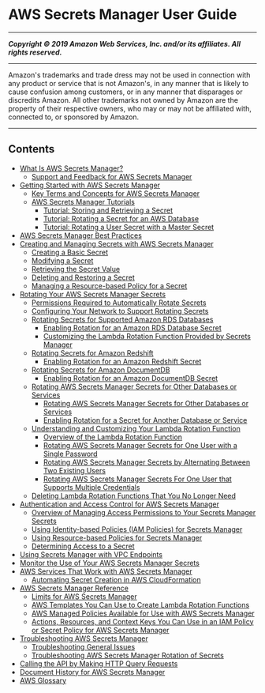 # AWS Secrets Manager User Guide

-----
*****Copyright &copy; 2019 Amazon Web Services, Inc. and/or its affiliates. All rights reserved.*****

-----
Amazon's trademarks and trade dress may not be used in 
     connection with any product or service that is not Amazon's, 
     in any manner that is likely to cause confusion among customers, 
     or in any manner that disparages or discredits Amazon. All other 
     trademarks not owned by Amazon are the property of their respective
     owners, who may or may not be affiliated with, connected to, or 
     sponsored by Amazon.

-----
## Contents
+ [What Is AWS Secrets Manager?](intro.md)
   + [Support and Feedback for AWS Secrets Manager](support-and-feedback.md)
+ [Getting Started with AWS Secrets Manager](getting-started.md)
   + [Key Terms and Concepts for AWS Secrets Manager](terms-concepts.md)
   + [AWS Secrets Manager Tutorials](tutorials.md)
      + [Tutorial: Storing and Retrieving a Secret](tutorials_basic.md)
      + [Tutorial: Rotating a Secret for an AWS Database](tutorials_db-rotate.md)
      + [Tutorial: Rotating a User Secret with a Master Secret](tutorials_db-rotate-master.md)
+ [AWS Secrets Manager Best Practices](best-practices.md)
+ [Creating and Managing Secrets with AWS Secrets Manager](managing-secrets.md)
   + [Creating a Basic Secret](manage_create-basic-secret.md)
   + [Modifying a Secret](manage_update-secret.md)
   + [Retrieving the Secret Value](manage_retrieve-secret.md)
   + [Deleting and Restoring a Secret](manage_delete-restore-secret.md)
   + [Managing a Resource-based Policy for a Secret](manage_secret-policy.md)
+ [Rotating Your AWS Secrets Manager Secrets](rotating-secrets.md)
   + [Permissions Required to Automatically Rotate Secrets](rotating-secrets-required-permissions.md)
   + [Configuring Your Network to Support Rotating Secrets](rotation-network-rqmts.md)
   + [Rotating Secrets for Supported Amazon RDS Databases](rotating-secrets-rds.md)
      + [Enabling Rotation for an Amazon RDS Database Secret](enable-rotation-rds.md)
      + [Customizing the Lambda Rotation Function Provided by Secrets Manager](rotating-secrets-customize-rds-lambda.md)
   + [Rotating Secrets for Amazon Redshift](rotating-secrets-redshift.md)
      + [Enabling Rotation for an Amazon Redshift Secret](enable-rotation-redshift.md)
   + [Rotating Secrets for Amazon DocumentDB](rotating-secrets-documentdb.md)
      + [Enabling Rotation for an Amazon DocumentDB Secret](enable-rotation-documentdb.md)
   + [Rotating AWS Secrets Manager Secrets for Other Databases or Services](rotating-secrets-other.md)
      + [Rotating AWS Secrets Manager Secrets for Other Databases or Services](rotating-secrets-create-generic-template.md)
      + [Enabling Rotation for a Secret for Another Database or Service](enable-rotation-other.md)
   + [Understanding and Customizing Your Lambda Rotation Function](rotating-secrets-lambda-function-customizing.md)
      + [Overview of the Lambda Rotation Function](rotating-secrets-lambda-function-overview.md)
      + [Rotating AWS Secrets Manager Secrets for One User with a Single Password](rotating-secrets-one-user-one-password.md)
      + [Rotating AWS Secrets Manager Secrets by Alternating Between Two Existing Users](rotating-secrets-two-users.md)
      + [Rotating AWS Secrets Manager Secrets For One User that Supports Multiple Credentials](rotating-secrets-one-user-multiple-passwords.md)
   + [Deleting Lambda Rotation Functions That You No Longer Need](rotating-secrets-managing-functions.md)
+ [Authentication and Access Control for AWS Secrets Manager](auth-and-access.md)
   + [Overview of Managing Access Permissions to Your Secrets Manager Secrets](auth-and-access_overview.md)
   + [Using Identity-based Policies (IAM Policies) for Secrets Manager](auth-and-access_identity-based-policies.md)
   + [Using Resource-based Policies for Secrets Manager](auth-and-access_resource-based-policies.md)
   + [Determining Access to a Secret](auth-and-access_determining-access.md)
+ [Using Secrets Manager with VPC Endpoints](vpc-endpoint-overview.md)
+ [Monitor the Use of Your AWS Secrets Manager Secrets](monitoring.md)
+ [AWS Services That Work with AWS Secrets Manager](integrating.md)
   + [Automating Secret Creation in AWS CloudFormation](integrating_cloudformation.md)
+ [AWS Secrets Manager Reference](reference.md)
   + [Limits for AWS Secrets Manager](reference_limits.md)
   + [AWS Templates You Can Use to Create Lambda Rotation Functions](reference_available-rotation-templates.md)
   + [AWS Managed Policies Available for Use with AWS Secrets Manager](reference_available-policies.md)
   + [Actions, Resources, and Context Keys You Can Use in an IAM Policy or Secret Policy for AWS Secrets Manager](reference_iam-permissions.md)
+ [Troubleshooting AWS Secrets Manager](troubleshoot.md)
   + [Troubleshooting General Issues](troubleshoot_general.md)
   + [Troubleshooting AWS Secrets Manager Rotation of Secrets](troubleshoot_rotation.md)
+ [Calling the API by Making HTTP Query Requests](query-requests.md)
+ [Document History for AWS Secrets Manager](document-history.md)
+ [AWS Glossary](glossary.md)